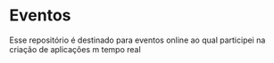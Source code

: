 # Eventos
Esse repositório é destinado para eventos online ao qual participei na criação de aplicações m tempo real
